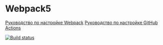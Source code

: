# Webpack5

[Руководство по настройке Webpack](https://webpack.js.org/guides/)
[Руководство по настройке GitHub Actions](https://docs.github.com/en/actions/quickstart)

[![Build status](https://ci.appveyor.com/api/projects/status/salwje8v69ywqaiw?svg=true)](https://ci.appveyor.com/project/A-Fierce/ahj-1)